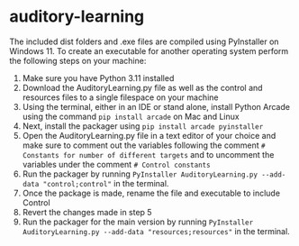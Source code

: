 # auditory-learning

The included dist folders and .exe files are compiled using PyInstaller on Windows 11. To create an executable for another operating system perform the following steps on your machine:  

1. Make sure you have Python 3.11 installed
2. Download the AuditoryLearning.py file as well as the control and resources files to a single filespace on your machine
3. Using the terminal, either in an IDE or stand alone, install Python Arcade using the command `pip install arcade` on Mac and Linux
4. Next, install the packager using `pip install arcade pyinstaller`
5. Open the AuditoryLearning.py file in a text editor of your choice and make sure to comment out the variables following the comment `# Constants for number of different targets` and to uncomment the variables under the comment `# Control constants`
6. Run the packager by running `PyInstaller AuditoryLearning.py --add-data "control;control"` in the terminal.
7. Once the package is made, rename the file and executable to include Control
8. Revert the changes made in step 5
9. Run the packager for the main version by running `PyInstaller AuditoryLearning.py --add-data "resources;resources"` in the terminal.
   
